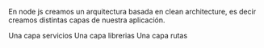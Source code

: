 
En node js creamos un arquitectura basada en clean architecture, es decir creamos distintas capas de nuestra aplicación.

Una capa servicios
Una capa librerias
Una capa rutas